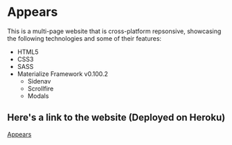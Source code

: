# Appears
This is a multi-page website that is cross-platform repsonsive, showcasing the following technologies and some of their features:
  * HTML5
  * CSS3
  * SASS
  * Materialize Framework v0.100.2
    * Sidenav
    * Scrollfire
    * Modals
    
## Here's a link to the website (Deployed on Heroku)
[Appears](https://appears.herokuapp.com/gaming.html "Appears")
